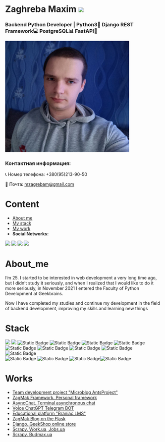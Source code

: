 <h1 >Zaghreba Maxim <a href="#" target="_blank"></a> 
<img src="https://github.com/blackcater/blackcater/raw/main/images/Hi.gif" height="32"/></h1>
<h3>Backend Python Developer | Python3🐍 Django REST Framework💻 PostgreSQL📊 FastAPI🚀</h3>

<img src="https://github.com/finger-to-the-sky/My-Portfolio/blob/main/after.jpg" alt="My Photo" width=400/>
<h3>Контактная информация: </h3>
<p>📞 Номер телефона: +380(95)213-90-50</p>
<p>📧 Почта: <a href="mailto:mzagrebam@gmail.com">mzagrebam@gmail.com</a></p>

# Content

- [About me](#About_me)
- [My stack](#Stack)
- [My work](#Works)
- <b>Social Networks:</b>

<a href="https://www.linkedin.com/in/maxim-zaghreba-6636a0231/"><img src="https://cdn-icons-png.flaticon.com/32/145/145807.png"><a/>
<a href="https://t.me/ZagMakk"><img src="https://cdn-icons-png.flaticon.com/32/2111/2111646.png"><a/>
<a href="https://www.instagram.com/maksim_zaghreba/"><img src="https://cdn-icons-png.flaticon.com/32/2111/2111463.png"><a/>
<a href="https://www.facebook.com/profile.php?id=100028229644209"><img src="https://cdn-icons-png.flaticon.com/32/1384/1384053.png"><a/>


# About_me

<p>I’m 25. I started to be interested in web development a very long time ago, but I didn’t study it seriously, and when I realized that I would like to do it more seriously, in November 2021 I entered the Faculty of Python Development at Geekbrains. </p>
<p>Now I have completed my studies and continue my development in the field of backend development, improving my skills and learning new things</p>



# Stack
<div>
<img src='https://img.shields.io/badge/python-blue?style=for-the-badge&logo=python&logoColor=yellow&color=blue'/>  <img src='https://img.shields.io/badge/django-185316?style=for-the-badge&logo=django&logoColor=white'/>  <img alt="Static Badge" src="https://img.shields.io/badge/django_rest_framework-black?style=for-the-badge&logo=django&logoColor=white">  <img alt="Static Badge" src="https://img.shields.io/badge/postgres-57B0E2?style=for-the-badge&logo=postgresql&logoColor=white">  <img alt="Static Badge" src="https://img.shields.io/badge/fastapi-1DA887?style=for-the-badge&logo=fastapi&logoColor=white"> <img alt="Static Badge"     
src="https://img.shields.io/badge/docker-306AFF?style=for-the-badge&logo=docker&logoColor=white">
</div>
 
<div>
  <img alt="Static Badge" src="https://img.shields.io/badge/html-E51E1E?style=for-the-badge&logo=html5&logoColor=white"> <img alt="Static Badge" src="https://img.shields.io/badge/CSS-0B4376?style=for-the-badge&logo=CSS&logoColor=white"> <img alt="Static Badge" src="https://img.shields.io/badge/javascript-646464?style=for-the-badge&logo=javascript&logoColor=white&labelColor=FFD056">
 <img alt="Static Badge" src="https://img.shields.io/badge/react-490A89?style=for-the-badge&logo=react&logoColor=white"> <img alt="Static Badge" src="https://img.shields.io/badge/nextjs-E5B300?style=for-the-badge&logo=nextjs&logoColor=white">

</div>
<div>
  <img alt="Static Badge" src="https://img.shields.io/badge/Flask-EAEAEA?style=for-the-badge&logo=flask&logoColor=black"> <img alt="Static Badge" src="https://img.shields.io/badge/Celery-76CE84?style=for-the-badge&logo=Celery&logoColor=white"> <img alt="Static Badge" src="https://img.shields.io/badge/SQLAlchemy-69814A?style=for-the-badge&logo=sqlalchemy&logoColor=white"><img alt="Static Badge" src="https://img.shields.io/badge/asyncio-00784D?style=for-the-badge&logo=asyncio&logoColor=white">

</div>

# Works
- <a href="https://github.com/antsproject/Microblog">Team development project "Microblog AntsProject"</a>
- <a href="https://github.com/finger-to-the-sky/Architecture_and_design">ZagMak Framework. Personal framework</a>
- <a href="https://github.com/finger-to-the-sky/AsyncChatV2">AsyncChat. Terminal asynchronous chat</a>
- <a href="https://github.com/finger-to-the-sky/VoiceBOT">Voice ChatGPT Telegram BOT</a>
- <a href="https://github.com/finger-to-the-sky/BraniacLMS">Educational platform "Braniac LMS"</a>
- <a href="https://github.com/finger-to-the-sky/flask_project">ZagMak Blog on the Flask</a>
- <a href="https://github.com/finger-to-the-sky/geekshop-server">Django. GeekShop online store</a>
- <a href="https://github.com/finger-to-the-sky/Methods_Parsing_Scraping/tree/master/Lesson_6">Scrapy. Work.ua, Jobs.ua</a>
- <a href="https://github.com/finger-to-the-sky/Methods_Parsing_Scraping/tree/master/Lesson_7">Scrapy. Budmax.ua</a>



